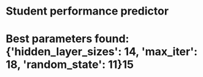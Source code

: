 # Student performance predictor

# Best parameters found: {'hidden_layer_sizes': 14, 'max_iter': 18, 'random_state': 11}15
